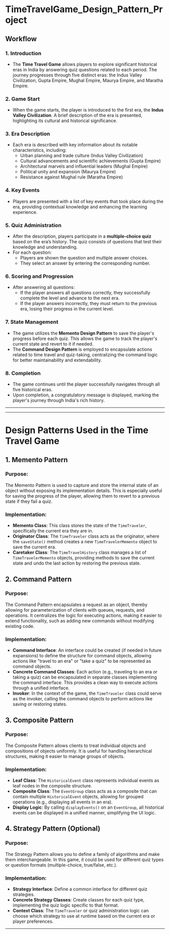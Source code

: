 # TimeTravelGame_Design_Pattern_Project

## Workflow

### 1. Introduction
- The **Time Travel Game** allows players to explore significant historical eras in India by answering quiz questions related to each period. The journey progresses through five distinct eras: the Indus Valley Civilization, Gupta Empire, Mughal Empire, Maurya Empire, and Maratha Empire.

### 2. Game Start
- When the game starts, the player is introduced to the first era, the **Indus Valley Civilization**. A brief description of the era is presented, highlighting its cultural and historical significance.

### 3. Era Description
- Each era is described with key information about its notable characteristics, including:
  - Urban planning and trade culture (Indus Valley Civilization)
  - Cultural advancements and scientific achievements (Gupta Empire)
  - Architectural marvels and influential leaders (Mughal Empire)
  - Political unity and expansion (Maurya Empire)
  - Resistance against Mughal rule (Maratha Empire)

### 4. Key Events
- Players are presented with a list of key events that took place during the era, providing contextual knowledge and enhancing the learning experience.

### 5. Quiz Administration
- After the description, players participate in a **multiple-choice quiz** based on the era’s history. The quiz consists of questions that test their knowledge and understanding.
- For each question:
  - Players are shown the question and multiple answer choices.
  - They select an answer by entering the corresponding number.

### 6. Scoring and Progression
- After answering all questions:
  - If the player answers all questions correctly, they successfully complete the level and advance to the next era.
  - If the player answers incorrectly, they must return to the previous era, losing their progress in the current level.

### 7. State Management
- The game utilizes the **Memento Design Pattern** to save the player's progress before each quiz. This allows the game to track the player's current state and revert to it if needed.
- The **Command Design Pattern** is employed to encapsulate actions related to time travel and quiz-taking, centralizing the command logic for better maintainability and extendability.

### 8. Completion
- The game continues until the player successfully navigates through all five historical eras.
- Upon completion, a congratulatory message is displayed, marking the player's journey through India's rich history.

---


---

# Design Patterns Used in the Time Travel Game

## 1. Memento Pattern
### Purpose:
The Memento Pattern is used to capture and store the internal state of an object without exposing its implementation details. This is especially useful for saving the progress of the player, allowing them to revert to a previous state if they fail a quiz.

### Implementation:
- **Memento Class**: This class stores the state of the `TimeTraveler`, specifically the current era they are in.
- **Originator Class**: The `TimeTraveler` class acts as the originator, where the `saveState()` method creates a new `TimeTravelerMemento` object to save the current era.
- **Caretaker Class**: The `TimeTravelHistory` class manages a list of `TimeTravelerMemento` objects, providing methods to save the current state and undo the last action by restoring the previous state.

## 2. Command Pattern
### Purpose:
The Command Pattern encapsulates a request as an object, thereby allowing for parameterization of clients with queues, requests, and operations. It centralizes the logic for executing actions, making it easier to extend functionality, such as adding new commands without modifying existing code.

### Implementation:
- **Command Interface**: An interface could be created (if needed in future expansions) to define the structure for command objects, allowing actions like "travel to an era" or "take a quiz" to be represented as command objects.
- **Concrete Command Classes**: Each action (e.g., traveling to an era or taking a quiz) can be encapsulated in separate classes implementing the command interface. This provides a clean way to execute actions through a unified interface.
- **Invoker**: In the context of the game, the `TimeTraveler` class could serve as the invoker, calling the command objects to perform actions like saving or restoring states.

## 3. Composite Pattern
### Purpose:
The Composite Pattern allows clients to treat individual objects and compositions of objects uniformly. It is useful for handling hierarchical structures, making it easier to manage groups of objects.

### Implementation:
- **Leaf Class**: The `HistoricalEvent` class represents individual events as leaf nodes in the composite structure.
- **Composite Class**: The `EventGroup` class acts as a composite that can contain multiple `HistoricalEvent` objects, allowing for grouped operations (e.g., displaying all events in an era).
- **Display Logic**: By calling `displayEvents()` on an `EventGroup`, all historical events can be displayed in a unified manner, simplifying the UI logic.

## 4. Strategy Pattern (Optional)
### Purpose:
The Strategy Pattern allows you to define a family of algorithms and make them interchangeable. In this game, it could be used for different quiz types or question formats (multiple-choice, true/false, etc.).

### Implementation:
- **Strategy Interface**: Define a common interface for different quiz strategies.
- **Concrete Strategy Classes**: Create classes for each quiz type, implementing the quiz logic specific to that format.
- **Context Class**: The `TimeTraveler` or quiz administration logic can choose which strategy to use at runtime based on the current era or player preferences.

---
